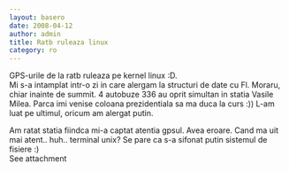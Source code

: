 ```yaml
---
layout: basero
date: 2008-04-12
author: admin
title: Ratb ruleaza linux
category: ro
---
```

<p>GPS-urile de la ratb ruleaza pe kernel linux :D.<br />
Mi s-a intamplat intr-o zi in care alergam la structuri de date cu Fl. Moraru, chiar inainte de summit. 4 autobuze 336 au oprit simultan in statia Vasile Milea. Parca imi venise coloana prezidentiala sa ma duca la curs :)) L-am luat pe ultimul, oricum am alergat putin.</p>
<p>Am ratat statia fiindca mi-a captat atentia gpsul. Avea eroare. Cand ma uit mai atent.. huh.. terminal unix? Se pare ca s-a sifonat putin sistemul de fisiere :)<br />
See attachment</p>